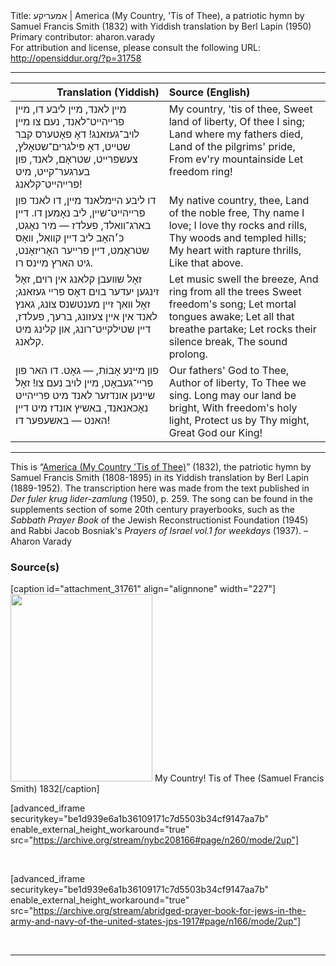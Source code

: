 <html>
<head></head>
<body>
Title: אמעריקע | America (My Country, 'Tis of Thee), a patriotic hymn by Samuel Francis Smith (1832) with Yiddish translation by Berl Lapin (1950)<br />
Primary contributor: aharon.varady<br />
For attribution and license, please consult the following URL: <a href="http://opensiddur.org/?p=31758">http://opensiddur.org/?p=31758</a>
<p />
<hr />

<table style="margin-left: auto;margin-right: auto;" class="draggable">
<thead><tr><th id="x" style="text-align: right;">Translation (Yiddish)</th><th style="text-align: left;">Source (English)</th></tr></thead>
<tbody>
<tr><td style="vertical-align:top;">
<div class="yiddish"><span lang="he">
מײן לאנד, מײן ליבע דו, 
מײן פרײהײט־לאנד, נעם צו 
מײן לױב־געזאנג! 
דאָ פאָטערס קבר שטײט, 
דאָ פּילגרים־שטאָלץ, צעשפּרײט, 
שטראָם, לאנד, פון בערגער־קײט, 
מיט פרײהײט־קלאנג!
</span></div></td>
 
<td style="vertical-align:top;">
<div class="english">
My country, 'tis of thee,
Sweet land of liberty,
Of thee I sing;
Land where my fathers died,
Land of the pilgrims' pride,
From ev'ry mountainside
Let freedom ring!
</div></td></tr>


<tr><td style="vertical-align:top;">
<div class="yiddish"><span lang="he">
דו ליבע הײמלאנד מײן, 
דו לאנד פון פרײהײט־שײן, 
ליב נאָמען דו.
דײן בארג־װאלד, פעלדז — מיר נאָגט, 
כ׳האָב ליב דײן קװאל, װאָס שטראָמט, 
דײן פרײער האָריזאָנט, 
גיט הארץ מײנס רו.
</span></div></td>
 
<td style="vertical-align:top;">
<div class="english">
My native country, thee,
Land of the noble free,
Thy name I love;
I love thy rocks and rills,
Thy woods and templed hills;
My heart with rapture thrills,
Like that above.
</div></td></tr>


<tr><td style="vertical-align:top;">
<div class="yiddish"><span lang="he">
זאָל שװעבן קלאנג אין רױם, 
זאָל זינגען יעדער בױם 
דאָס פרײ געזאנג; 
זאָל װאך זײן מענטשנס צונג, 
גאנץ לאנד אין אײן צעזונג, 
ברעך, פעלדז, דײן שטילקײט־רונג, 
און קלינג מיט קלאנג.
</span></div></td>
 
<td style="vertical-align:top;">
<div class="english">
Let music swell the breeze,
And ring from all the trees
Sweet freedom's song;
Let mortal tongues awake;
Let all that breathe partake;
Let rocks their silence break,
The sound prolong.
</div></td></tr>


<tr><td style="vertical-align:top;">
<div class="yiddish"><span lang="he">
פון מײנע אָבוֹת, — גאָט. 
דו האר פון פרײ־געבאָט, 
מײן לױב נעם צו! 
זאָל שײנען אונדזער לאנד 
מיט פרײהײט נאָכאנאנד, 
באשיץ אונדז מיט דײן האנט — 
באשעפער דו!
</span></div></td>
 
<td style="vertical-align:top;">
<div class="english">
Our fathers' God to Thee,
Author of liberty,
To Thee we sing.
Long may our land be bright,
With freedom's holy light,
Protect us by Thy might,
Great God our King!
</div></td></tr>
</tbody></table>

<hr />

This is “<a href="https://www.loc.gov/item/ihas.100010476/">America (My Country 'Tis of Thee)</a>” (1832), the patriotic hymn by Samuel Francis Smith (1808-1895) in its Yiddish translation by Berl Lapin (1889-1952). The transcription here was made from the text published in <em>Der fuler ḳrug lider-zamlung</em> (1950), p. 259. The song can be found in the supplements section of some 20th century prayerbooks, such as the <em>Sabbath Prayer Book</em> of the Jewish Reconstructionist Foundation (1945) and Rabbi Jacob Bosniak's <em>Prayers of Israel vol.1 for weekdays</em> (1937). –Aharon Varady

<h3>Source(s)</h3>

[caption id="attachment_31761" align="alignnone" width="227"]<a href="https://opensiddur.org/prayers/secular-calendar/united-states/july-4th/america-my-country-tis-of-thee-a-patriotic-hymn-by-samuel-francis-smith-yiddish-translation-by-berl-lapin-1950/attachment/my-country-tis-of-thee-samuel-francis-smith/" rel="attachment wp-att-31761"><img src="https://opensiddur.org/wp-content/uploads/2020/05/My-Country-Tis-of-Thee-Samuel-Francis-Smith-227x300.jpg" alt="" width="227" height="300" class="size-medium wp-image-31761" /></a> My Country! Tis of Thee (Samuel Francis Smith) 1832[/caption]

[advanced_iframe securitykey="be1d939e6a1b36109171c7d5503b34cf9147aa7b" enable_external_height_workaround="true" src="https://archive.org/stream/nybc208166#page/n260/mode/2up"]

&nbsp;

[advanced_iframe securitykey="be1d939e6a1b36109171c7d5503b34cf9147aa7b" enable_external_height_workaround="true" src="https://archive.org/stream/abridged-prayer-book-for-jews-in-the-army-and-navy-of-the-united-states-jps-1917#page/n166/mode/2up"]

&nbsp;

<hr />

&nbsp;
</body>
</html>